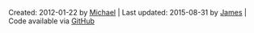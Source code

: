 Created: <span property="http://purl.org/dc/terms/created" datatype="xsd:date">2012-01-22</span> by <a href="http://mhausenblas.info/#i" rel="http://purl.org/dc/terms/creator">Michael</a> &#124; Last updated: <span property="http://purl.org/dc/terms/modified" datatype="xsd:date">2015-08-31</span> by <a href="http://jayg.me/" rel="http://purl.org/dc/terms/contributor">James</a> &#124; Code available via <i class="fa fa-github fa-fw"></i>[GitHub](https://github.com/mhausenblas/5stardata.info)
